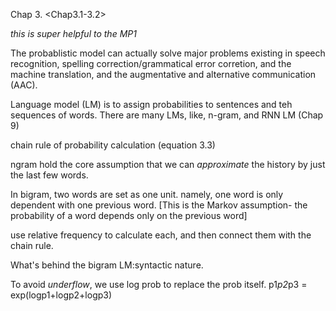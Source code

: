 Chap 3. <Chap3.1-3.2>

_this is super helpful to the MP1_

The probablistic model can actually solve major problems existing in speech recognition, spelling correction/grammatical error corretion, and the machine translation, and the augmentative and alternative communication (AAC).

Language model (LM) is to assign probabilities to sentences and teh sequences of words. There are many LMs, like, n-gram, and RNN LM (Chap 9)

chain rule of probability calculation (equation 3.3)

ngram hold the core assumption that we can *approximate* the history by just the last few words.

In bigram, two words are set as one unit. namely, one word is only dependent with one previous word. [This is the Markov assumption- the probability of a word depends only on the previous word]

use relative frequency to calculate each, and then connect them with the chain rule.

What's behind the bigram LM:syntactic nature.

To avoid _underflow_, we use log prob to replace the prob itself. p1*p2*p3 = exp(logp1+logp2+logp3)









